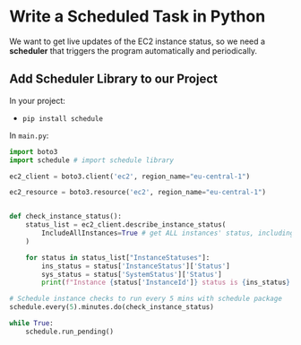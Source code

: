 # Write a Scheduled Task in Python

We want to get live updates of the EC2 instance status, so we need a
**scheduler** that triggers the program automatically and periodically.

## Add Scheduler Library to our Project

In your project:

- `pip install schedule`

In `main.py`:

```python
import boto3
import schedule # import schedule library

ec2_client = boto3.client('ec2', region_name="eu-central-1")

ec2_resource = boto3.resource('ec2', region_name="eu-central-1")


def check_instance_status():
    status_list = ec2_client.describe_instance_status(
        IncludeAllInstances=True # get ALL instances' status, including non-running instances
    )

    for status in status_list["InstanceStatuses"]:
        ins_status = status['InstanceStatus']['Status']
        sys_status = status['SystemStatus']['Status']
        print(f"Instance {status['InstanceId']} status is {ins_status} and system status    is {sys_status}")

# Schedule instance checks to run every 5 mins with schedule package
schedule.every(5).minutes.do(check_instance_status)

while True:
    schedule.run_pending()
```
